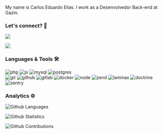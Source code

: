 
My name is Carlos Eduardo Elias. I work as a Desenvolvedor Back-end at Gazin<Tech>.
  
### Let's connect? 🤝
<p align="left">

<a href="https://www.linkedin.com/in/carlos-eduardo-elias-a61ba2180/"><img src="https://img.shields.io/badge/-LinkedIn-0077B5?style=flat&logo=Linkedin&logoColor=white"/></a>

</p>

![](http://estruyf-github.azurewebsites.net/api/VisitorHit?user=caduelias&repo=caduelias&countColorcountColor)

### Languages & Tools 🛠  
![php](https://img.shields.io/badge/-php-05122A?style=flat&color=green)&nbsp;![js](https://img.shields.io/badge/-js-05122A?style=flat&color=green)&nbsp;![mysql](https://img.shields.io/badge/-mysql-05122A?style=flat&color=green)&nbsp;![postgres](https://img.shields.io/badge/-postgres-05122A?style=flat&color=green)&nbsp;  
![git](https://img.shields.io/badge/-git-05122A?style=flat&color=orange)&nbsp;![github](https://img.shields.io/badge/-github-05122A?style=flat&color=orange)&nbsp;![gitlab](https://img.shields.io/badge/-gitlab-05122A?style=flat&color=orange)&nbsp;![docker](https://img.shields.io/badge/-docker-05122A?style=flat&color=orange)&nbsp;![node](https://img.shields.io/badge/-node-05122A?style=flat&color=orange)&nbsp;![zend](https://img.shields.io/badge/-zend-05122A?style=flat&color=orange)&nbsp;![laminas](https://img.shields.io/badge/-laminas-05122A?style=flat&color=orange)&nbsp;![doctrine](https://img.shields.io/badge/-doctrine-05122A?style=flat&color=orange)&nbsp;![sentry](https://img.shields.io/badge/-sentry-05122A?style=flat&color=orange)&nbsp;  


### Analytics ⚙️

![Github Languages](https://github-readme-stats.vercel.app/api/top-langs/?username=caduelias&layout=compact&count_private=true)

![Github Statistics](https://github-readme-stats.vercel.app/api/?username=caduelias&count_private=true&show_icons=true)

![Github Contributions](https://github-readme-streak-stats.herokuapp.com/?user=caduelias&hide_border=true)
